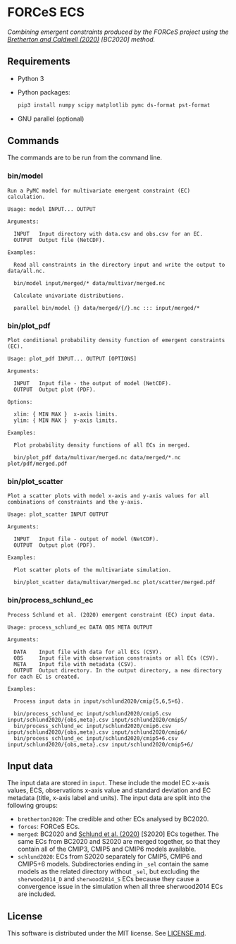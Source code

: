 # FORCeS ECS

*Combining emergent constraints produced by the FORCeS project using the [Bretherton and Caldwell (2020)](https://doi.org/10.1175/JCLI-D-19-0911.1) [BC2020] method.*

## Requirements

- Python 3
- Python packages:

    ```sh
    pip3 install numpy scipy matplotlib pymc ds-format pst-format
    ```
- GNU parallel (optional)

## Commands

The commands are to be run from the command line.

### bin/model

```
Run a PyMC model for multivariate emergent constraint (EC) calculation.

Usage: model INPUT... OUTPUT

Arguments:

  INPUT   Input directory with data.csv and obs.csv for an EC.
  OUTPUT  Output file (NetCDF).

Examples:

  Read all constraints in the directory input and write the output to data/all.nc.

  bin/model input/merged/* data/multivar/merged.nc

  Calculate univariate distributions.

  parallel bin/model {} data/merged/{/}.nc ::: input/merged/*
```

### bin/plot\_pdf

```
Plot conditional probability density function of emergent constraints (EC).

Usage: plot_pdf INPUT... OUTPUT [OPTIONS]

Arguments:

  INPUT   Input file - the output of model (NetCDF).
  OUTPUT  Output plot (PDF).

Options:

  xlim: { MIN MAX }  x-axis limits.
  ylim: { MIN MAX }  y-axis limits.

Examples:

  Plot probability density functions of all ECs in merged.

  bin/plot_pdf data/multivar/merged.nc data/merged/*.nc plot/pdf/merged.pdf
```

### bin/plot\_scatter

```
Plot a scatter plots with model x-axis and y-axis values for all combinations of constraints and the y-axis.

Usage: plot_scatter INPUT OUTPUT

Arguments:

  INPUT   Input file - output of model (NetCDF).
  OUTPUT  Output plot (PDF).

Examples:

  Plot scatter plots of the multivariate simulation.

  bin/plot_scatter data/multivar/merged.nc plot/scatter/merged.pdf
```

### bin/process\_schlund\_ec

```
Process Schlund et al. (2020) emergent constraint (EC) input data.

Usage: process_schlund_ec DATA OBS META OUTPUT

Arguments:

  DATA    Input file with data for all ECs (CSV).
  OBS     Input file with observation constraints or all ECs (CSV).
  META    Input file with metadata (CSV).
  OUTPUT  Output directory. In the output directory, a new directory for each EC is created.

Examples:

  Process input data in input/schlund2020/cmip{5,6,5+6}.

  bin/process_schlund_ec input/schlund2020/cmip5.csv input/schlund2020/{obs,meta}.csv input/schlund2020/cmip5/
  bin/process_schlund_ec input/schlund2020/cmip6.csv input/schlund2020/{obs,meta}.csv input/schlund2020/cmip6/
  bin/process_schlund_ec input/schlund2020/cmip5+6.csv input/schlund2020/{obs,meta}.csv input/schlund2020/cmip5+6/
```

## Input data

The input data are stored in `input`. These include the model EC x-axis values, ECS, observations x-axis value and standard deviation and EC metadata (title, x-axis label and units). The input data are split into the following groups:

- `bretherton2020`: The credible and other ECs analysed by BC2020.
- `forces`: FORCeS ECs.
- `merged`: BC2020 and [Schlund et al. (2020)](https://doi.org/10.5194/esd-11-1233-2020) [S2020] ECs together. The same ECs from BC2020 and S2020 are merged together, so that they contain all of the CMIP3, CMIP5 and CMIP6 models available.
- `schlund2020`: ECs from S2020 separately for CMIP5, CMIP6 and CMIP5+6 models. Subdirectories ending in `_sel` contain the same models as the related directory without `_sel`, but excluding the `sherwood2014_D` and `sherwood2014_S` ECs because they cause a convergence issue in the simulation when all three sherwood2014 ECs are included.

## License

This software is distributed under the MIT license. See [LICENSE.md](LICENSE.md).
